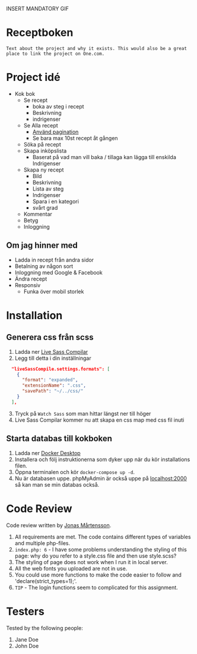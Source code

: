 INSERT MANDATORY GIF

# Receptboken

`Text about the project and why it exists. This would also be a great place to link the project on One.com.`

# Project idé

- Kok bok
  - Se recept
    - boka av steg i recept
    - Beskrivning
    - indrigenser
  - Se Alla recept
    - [Använd pagination](https://www.allphptricks.com/create-simple-pagination-using-php-and-mysqli/)
    - Se bara max 10st recept åt gången
  - Söka på recept
  - Skapa inköpslista
    - Baserat på vad man vill baka / tillaga kan lägga till enskilda Indrigenser
  - Skapa ny recept
    - Bild
    - Beskrivning
    - Lista av steg
    - Indrigenser
    - Spara i en kategori
    - svårt grad
  - Kommentar
  - Betyg
  - Inloggning

## Om jag hinner med

- Ladda in recept från andra sidor
- Betalning av någon sort
- Inloggning med Google & Facebook
- Ändra recept
- Responsiv
  - Funka över mobil storlek

# Installation

## Generera css från scss
1. Ladda ner [Live Sass Compilar](https://marketplace.visualstudio.com/items?itemName=glenn2223.live-sass)
2. Legg till detta i din inställningar 
``` json
  "liveSassCompile.settings.formats": [
    {
      "format": "expanded",
      "extensionName": ".css",
      "savePath": "~/../css/"
    }
  ],
```
3. Tryck på `Watch Sass` som man hittar längst ner till höger
4. Live Sass Compilar kommer nu att skapa en css map med css fil inuti 

## Starta databas till kokboken
1. Ladda ner [Docker Desktop](https://www.docker.com/products/docker-desktop)
2. Installera och följ instruktionerna som dyker upp när du kör installations filen.
3. Öppna terminalen och kör `docker-compose up -d`.  
4. Nu är databasen uppe. phpMyAdmin är också uppe på [localhost:2000](http://localhost:2000) så kan man se min databas också.

# Code Review

Code review written by [Jonas Mårtensson](https://github.com/jonas128).

1. All requirements are met. The code contains different types of variables and multiple php-files.
2. `index.php: 6` - I have some problems understanding the styling of this page: why do you refer to a style.css file and then use style.scss?  
3. The styling of page does not work when I run it in local server. 
4. All the web fonts you uploaded are not in use.
5. You could use more functions to make the code easier to follow and 'declare(strict_types=1);'.
6. `TIP` - The login functions seem to complicated for this assignment.

# Testers

Tested by the following people:

1. Jane Doe
2. John Doe
